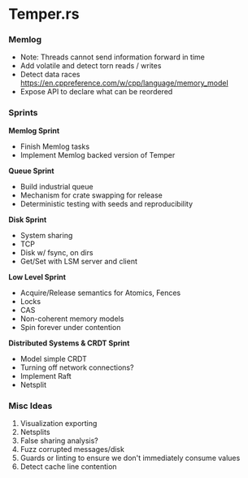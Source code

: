 # Temper.rs

### Memlog

* Note: Threads cannot send information forward in time
* Add volatile and detect torn reads / writes
* Detect data races https://en.cppreference.com/w/cpp/language/memory_model
* Expose API to declare what can be reordered

### Sprints

**Memlog Sprint**
* Finish Memlog tasks
* Implement Memlog backed version of Temper

**Queue Sprint**
* Build industrial queue
* Mechanism for crate swapping for release
* Deterministic testing with seeds and reproducibility

**Disk Sprint**
* System sharing
* TCP
* Disk w/ fsync, on dirs
* Get/Set with LSM server and client

**Low Level Sprint**
* Acquire/Release semantics for Atomics, Fences
* Locks
* CAS
* Non-coherent memory models
* Spin forever under contention

**Distributed Systems & CRDT Sprint**
* Model simple CRDT
* Turning off network connections?
* Implement Raft
* Netsplit

### Misc Ideas

1) Visualization exporting
2) Netsplits
3) False sharing analysis?
4) Fuzz corrupted messages/disk
5) Guards or linting to ensure we don't immediately consume values
6) Detect cache line contention